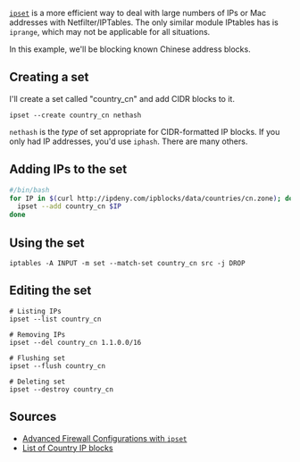 [`ipset`](http://ipset.netfilter.org/) is a more efficient way to deal
with large numbers of IPs or Mac addresses with Netfilter/IPTables. The
only similar module IPtables has is `iprange`, which may not be
applicable for all situations.

In this example, we'll be blocking known Chinese address blocks.

Creating a set
--------------

I'll create a set called "country\_cn" and add CIDR blocks to it.

    ipset --create country_cn nethash

`nethash` is the *type* of set appropriate for CIDR-formatted IP blocks.
If you only had IP addresses, you'd use `iphash`. There are many others.

Adding IPs to the set
---------------------

```bash
#/bin/bash
for IP in $(curl http://ipdeny.com/ipblocks/data/countries/cn.zone); do
  ipset --add country_cn $IP
done
```

Using the set
-------------

    iptables -A INPUT -m set --match-set country_cn src -j DROP 

Editing the set
---------------

    # Listing IPs  
    ipset --list country_cn  
      
    # Removing IPs  
    ipset --del country_cn 1.1.0.0/16  
      
    # Flushing set  
    ipset --flush country_cn  
      
    # Deleting set  
    ipset --destroy country_cn

Sources
-------

-   [Advanced Firewall Configurations with `ipset`](http://www.linuxjournal.com/content/advanced-firewall-configurations-ipset?page=0,2)
-   [List of Country IP blocks](http://ipdeny.com/)
